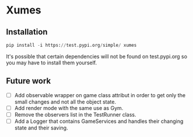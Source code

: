 # Xumes

## Installation
```python
pip install -i https://test.pypi.org/simple/ xumes
```

It's possible that certain dependencies will not be found on test.pypi.org so you may have to install them yourself.

## Future work
- [ ] Add observable wrapper on game class attribut in order to get only the small changes and not all the object state.
- [ ] Add render mode with the same use as Gym.
- [ ] Remove the observers list in the TestRunner class.
- [ ] Add a Logger that contains GameServices and handles their changing state and their saving.
